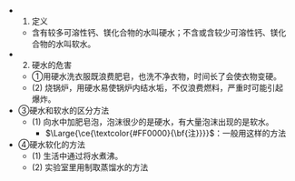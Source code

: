 -
  1. 定义
	- 含有较多可溶性钙、镁化合物的水叫硬水；不含或含较少可溶性钙、镁化合物的水叫软水。
-
  2. 硬水的危害
	- ①用硬水洗衣服既浪费肥皂，也洗不净衣物，时间长了会使衣物变硬。
	- (2) 烧锅炉，用硬水易使锅炉内结水垢，不仅浪费燃料，严重时可能引起爆炸。
- ③硬水和软水的区分方法
	- (1) 向水中加肥皂泡，泡沫很少的是硬水，有大量泡沫出现的是软水。
		- $\Large{\ce{\textcolor{#FF0000}{\bf{注}}}}$：一般用这样的方法
- ④硬水软化的方法
	- (1) 生活中通过将水煮沸。
	- (2) 实验室里用制取蒸馏水的方法